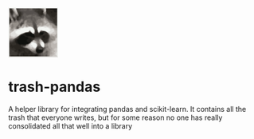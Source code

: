 <img src="logo.png" width="100" height="100">

# trash-pandas
A helper library for integrating pandas and scikit-learn. It contains all the trash that everyone writes, but for some reason no one has really consolidated all that well into a library

